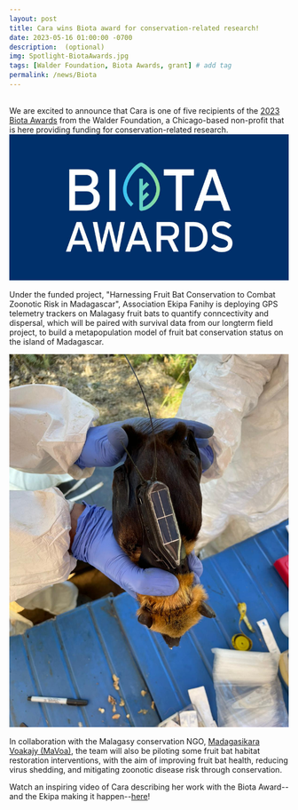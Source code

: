 ```yaml
---
layout: post
title: Cara wins Biota award for conservation-related research!
date: 2023-05-16 01:00:00 -0700
description:  (optional)
img: Spotlight-BiotaAwards.jpg
tags: [Walder Foundation, Biota Awards, grant] # add tag
permalink: /news/Biota
---
```


<br> 
We are excited to announce that Cara is one of five recipients of the <a href="https://www.walderfoundation.org/news/meet-the-2023-biota-awardees">2023 Biota Awards</a> from the Walder Foundation, a Chicago-based non-profit that is here providing funding for conservation-related research.

<img src="/assets/img/Spotlight-BiotaAwards.jpg" alt="Biota" class="float-start col-md-12" />

Under the funded project, "Harnessing Fruit Bat Conservation to Combat Zoonotic Risk in Madagascar",  Association Ekipa Fanihy is deploying GPS telemetry trackers on Malagasy fruit bats to quantify conncectivity and dispersal, which will be paired with survival data from our longterm field project, to build a metapopulation model of fruit bat conservation status on the island of Madagascar. 

<img src="/assets/img/pteropus-tag.JPG" alt="tagged pteropus rufus" class="float-start col-md-5" />

In collaboration with the Malagasy conservation NGO, <a href="https://www.walderfoundation.org/news/meet-the-2023-biota-awardees">Madagasikara Voakajy (MaVoa)</a>, the team will also be piloting some fruit bat habitat restoration interventions, with the aim of improving fruit bat health, reducing virus shedding, and mitigating zoonotic disease risk through conservation. 
<br> 

Watch an inspiring video of Cara describing her work with the Biota Award--and the Ekipa making it happen--<a href="https://vimeo.com/840916526">here</a>!
<br> 
<br>
<br> 
<br>
<br> 
<br>
<br> 
<br>

